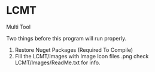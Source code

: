 # LCMT
Multi Tool

Two things before this program will run properly.

1. Restore Nuget Packages (Required To Compile)
2. Fill the LCMT/Images with Image Icon files .png check LCMT/Images/ReadMe.txt for info.